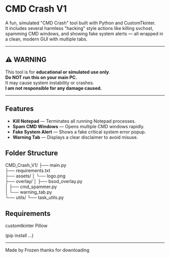# CMD Crash V1

A fun, simulated "CMD Crash" tool built with Python and CustomTkinter.  
It includes several harmless "hacking" style actions like killing svchost, spamming CMD windows, and showing fake system alerts — all wrapped in a clean, modern GUI with multiple tabs.

---

## ⚠ WARNING

This tool is for **educational or simulated use only**.  
**Do NOT run this on your main PC.**  
It may cause system instability or crashes.  
**I am not responsible for any damage caused.**

---

## Features

- **Kill Notepad** — Terminates all running Notepad processes.
- **Spam CMD Windows** — Opens multiple CMD windows rapidly.
- **Fake System Alert** — Shows a fake critical system error popup.
- **Warning Tab** — Displays a clear disclaimer to avoid misuse.


## Folder Structure

CMD_Crash_V1/
├── main.py              
├── requirements.txt     
├── assets/
│   └── logo.png        
├── overlay/
│   ├── bsod_overlay.py  
│   ├── cmd_spammer.py  
│   └── warning_tab.py   
└── utils/
    └── task_utils.py   


## Requirements
customtkinter
Pillow



(pip install ...)

-------------------------------------------------------------------------------------------------------------------------

Made by Frozen
thanks for downloading 
